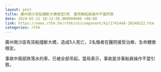 ```yaml
---
layout: post
title: 廣州南沙貨船撞斷大橋增至5死　當局稱船員操作不當所致
date: 2024-02-22 18:12:50.000000000 +08:00
link: https://news.rthk.hk/rthk/ch/component/k2/1741448-20240222.htm
categories: rthk
---
```


廣州南沙區有貨船撞斷大橋，造成5人死亡，2名傷者在醫院接受治療，生命體徵穩定。

事故中兩部跌落水的車，已被全部吊起。當局表示，事故是涉事船員操作不當引致。
